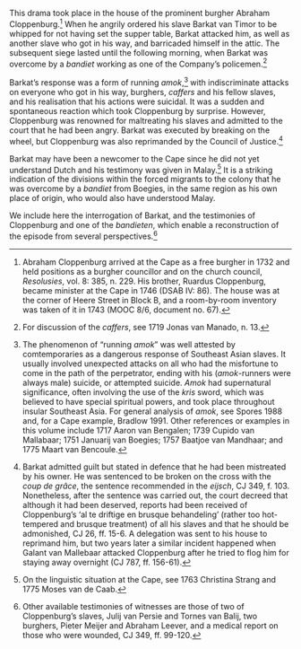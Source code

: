 This drama took place in the house of the prominent burgher Abraham Cloppenburg.[^1] When he angrily ordered his slave Barkat van Timor to be whipped for not having set the supper table, Barkat attacked him, as well as another slave who got in his way, and barricaded himself in the attic. The subsequent siege lasted until the following morning, when Barkat was overcome by a *bandiet* working as one of the Company’s policemen.[^2]

Barkat’s response was a form of running *amok*,[^3] with indiscriminate attacks on everyone who got in his way, burghers, *caffers* and his fellow slaves, and his realisation that his actions were suicidal. It was a sudden and spontaneous reaction which took Cloppenburg by surprise. However, Cloppenburg was renowned for maltreating his slaves and admitted to the court that he had been angry. Barkat was executed by breaking on the wheel, but Cloppenburg was also reprimanded by the Council of Justice.[^4]

Barkat may have been a newcomer to the Cape since he did not yet understand Dutch and his testimony was given in Malay.[^5] It is a striking indication of the divisions within the forced migrants to the colony that he was overcome by a *bandiet* from Boegies, in the same region as his own place of origin, who would also have understood Malay.

We include here the interrogation of Barkat, and the testimonies of Cloppenburg and one of the *bandieten*, which enable a reconstruction of the episode from several perspectives.[^6]

[^1]: Abraham Cloppenburg arrived at the Cape as a free burgher in 1732 and held positions as a burgher councillor and on the church council, *Resolusies*, vol. 8: 385, n. 229. His brother, Ruardus Cloppenburg, became minister at the Cape in 1746 (DSAB IV: 86). The house was at the corner of Heere Street in Block B, and a room-by-room inventory was taken of it in 1743 (MOOC 8/6, document no. 67).

[^2]: For discussion of the *caffers*, see 1719 Jonas van Manado, n. 13.

[^3]: The phenomenon of “running *amok*” was well attested by comtemporaries as a dangerous response of Southeast Asian slaves. It usually involved unexpected attacks on all who had the misfortune to come in the path of the perpetrator, ending with his (*amok*-runners were always male) suicide, or attempted suicide. *Amok* had supernatural significance, often involving the use of the *kris* sword, which was believed to have special spiritual powers, and took place throughout insular Southeast Asia. For general analysis of *amok*, see Spores 1988 and, for a Cape example, Bradlow 1991. Other references or examples in this volume include 1717 Aaron van Bengalen; 1739 Cupido van Mallabaar; 1751 Januarij van Boegies; 1757 Baatjoe van Mandhaar; and 1775 Maart van Bencoule.

[^4]: Barkat admitted guilt but stated in defence that he had been mistreated by his owner. He was sentenced to be broken on the cross with the *coup de grâce*, the sentence recommended in the *eijsch*, CJ 349, f. 103. Nonetheless, after the sentence was carried out, the court decreed that although it had been deserved, reports had been received of Cloppenburg’s ‘al te driftige en brusque behandeling’ (rather too hot-tempered and brusque treatment) of all his slaves and that he should be admonished, CJ 26, ff. 15-6. A delegation was sent to his house to reprimand him, but two years later a similar incident happened when Galant van Mallebaar attacked Cloppenburg after he tried to flog him for staying away overnight (CJ 787, ff. 156-61).

[^5]: On the linguistic situation at the Cape, see 1763 Christina Strang and 1775 Moses van de Caab.

[^6]: Other available testimonies of witnesses are those of two of Cloppenburg’s slaves, Julij van Persie and Tornes van Balij, two burghers, Pieter Meijer and Abraham Leever, and a medical report on those who were wounded, CJ 349, ff. 99-120.
